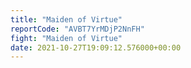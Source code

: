 ```yaml
---
title: "Maiden of Virtue"
reportCode: "AVBT7YrMDjP2NnFH"
fight: "Maiden of Virtue"
date: 2021-10-27T19:09:12.576000+00:00
---
```

